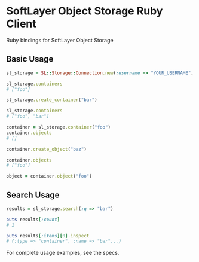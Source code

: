 SoftLayer Object Storage Ruby Client
====================================

Ruby bindings for SoftLayer Object Storage

Basic Usage
----------

```ruby
sl_storage = SL::Storage::Connection.new(:username => "YOUR_USERNAME", :api_key => "YOUR_API_KEY", :datacenter => :dal05)

sl_storage.containers
# ["foo"]

sl_storage.create_container("bar")

sl_storage.containers
# ["foo", "bar"]

container = sl_storage.container("foo")
container.objects
# []

container.create_object("baz")

container.objects
# ["foo"]

object = container.object("foo")
```

Search Usage
-----------

```ruby
results = sl_storage.search(:q => "bar")

puts results[:count]
# 1

puts results[:items][0].inspect
# {:type => "container", :name => "bar"...}
```

For complete usage examples, see the specs.
